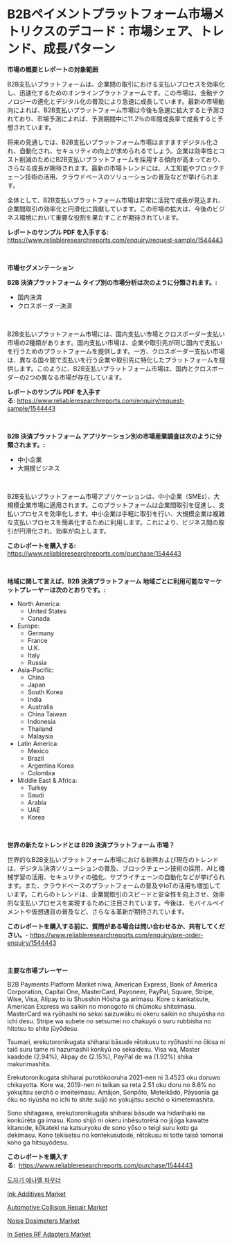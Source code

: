 <p><h1>B2Bペイメントプラットフォーム市場メトリクスのデコード：市場シェア、トレンド、成長パターン</h1></p><p><strong>市場の概要とレポートの対象範囲</strong></p>
<p><p>B2B支払いプラットフォームは、企業間の取引における支払いプロセスを効率化し、迅速化するためのオンラインプラットフォームです。この市場は、金融テクノロジーの進化とデジタル化の普及により急速に成長しています。最新の市場動向によれば、B2B支払いプラットフォーム市場は今後も急速に拡大すると予測されており、市場予測によれば、予測期間中に11.2％の年間成長率で成長すると予想されています。</p><p>将来の見通しでは、B2B支払いプラットフォーム市場はますますデジタル化され、自動化され、セキュリティの向上が求められるでしょう。企業は効率性とコスト削減のためにB2B支払いプラットフォームを採用する傾向が高まっており、さらなる成長が期待されます。最新の市場トレンドには、人工知能やブロックチェーン技術の活用、クラウドベースのソリューションの普及などが挙げられます。</p><p>全体として、B2B支払いプラットフォーム市場は非常に活発で成長が見込まれ、企業間取引の効率化と円滑化に貢献しています。この市場の拡大は、今後のビジネス環境において重要な役割を果たすことが期待されています。</p></p>
<p><strong>レポートのサンプル PDF を入手する:</strong> <a href="https://www.reliableresearchreports.com/enquiry/request-sample/1544443">https://www.reliableresearchreports.com/enquiry/request-sample/1544443</a></p>
<p>&nbsp;</p>
<p><strong>市場セグメンテーション</strong></p>
<p><strong>B2B 決済プラットフォーム タイプ別の市場分析は次のように分類されます。:</strong></p>
<p><ul><li>国内決済</li><li>クロスボーダー決済</li></ul></p>
<p>&nbsp;</p>
<p><p>B2B支払いプラットフォーム市場には、国内支払い市場とクロスボーダー支払い市場の2種類があります。国内支払い市場は、企業や取引先が同じ国内で支払いを行うためのプラットフォームを提供します。一方、クロスボーダー支払い市場は、異なる国々間で支払いを行う企業や取引先に特化したプラットフォームを提供します。このように、B2B支払いプラットフォーム市場は、国内とクロスボーダーの2つの異なる市場が存在しています。</p></p>
<p><strong>レポートのサンプル PDF を入手する:</strong>&nbsp;<a href="https://www.reliableresearchreports.com/enquiry/request-sample/1544443">https://www.reliableresearchreports.com/enquiry/request-sample/1544443</a></p>
<p>&nbsp;</p>
<p><strong> B2B 決済プラットフォーム アプリケーション別の市場産業調査は次のように分類されます。:</strong></p>
<p><ul><li>中小企業</li><li>大規模ビジネス</li></ul></p>
<p>&nbsp;</p>
<p><p>B2B支払いプラットフォーム市場アプリケーションは、中小企業（SMEs）、大規模企業市場に適用されます。このプラットフォームは企業間取引を促進し、支払いプロセスを効率化します。中小企業は手軽に取引を行い、大規模企業は複雑な支払いプロセスを簡素化するために利用します。これにより、ビジネス間の取引が円滑化され、効率が向上します。</p></p>
<p><strong>このレポートを購入する:</strong>&nbsp; <a href="https://www.reliableresearchreports.com/purchase/1544443">https://www.reliableresearchreports.com/purchase/1544443</a></p>
<p>&nbsp;</p>
<p><strong>地域に関して言えば、B2B 決済プラットフォーム 地域ごとに利用可能なマーケットプレーヤーは次のとおりです。:</strong></p>
<p><ul>
    <li>
        North America:
        <ul>
            <li>United States</li>
            <li>Canada</li>
        </ul>
    </li>
    <li>
        Europe:
        <ul>
            <li>Germany</li>
            <li>France</li>
            <li>U.K.</li>
            <li>Italy</li>
            <li>Russia</li>
        </ul>
    </li>
    <li>
        Asia-Pacific:
        <ul>
            <li>China</li>
            <li>Japan</li>
            <li>South Korea</li>
            <li>India</li>
            <li>Australia</li>
            <li>China Taiwan</li>
            <li>Indonesia</li>
            <li>Thailand</li>
            <li>Malaysia</li>
        </ul>
    </li>
    <li>
        Latin America:
        <ul>
            <li>Mexico</li>
            <li>Brazil</li>
            <li>Argentina Korea</li>
            <li>Colombia</li>
        </ul>
    </li>
    <li>
        Middle East & Africa:
        <ul>
            <li>Turkey</li>
            <li>Saudi</li>
            <li>Arabia</li>
            <li>UAE</li>
            <li>Korea</li>
        </ul>
    </li>
    </ul></p>
<p>&nbsp;</p>
<p><strong>世界の新たなトレンドとは B2B 決済プラットフォーム 市場？</strong></p>
<p><p>世界的なB2B支払いプラットフォーム市場における新興および現在のトレンドは、デジタル決済ソリューションの普及、ブロックチェーン技術の採用、AIと機械学習の活用、セキュリティの強化、サプライチェーンの自動化などが挙げられます。また、クラウドベースのプラットフォームの普及やIoTの活用も増加しています。これらのトレンドは、企業間取引のスピードと安全性を向上させ、効率的な支払いプロセスを実現するために注目されています。今後は、モバイルペイメントや仮想通貨の普及など、さらなる革新が期待されています。</p></p>
<p><strong>このレポートを購入する前に、質問がある場合は問い合わせるか、共有してください。</strong>- <a href="https://www.reliableresearchreports.com/enquiry/pre-order-enquiry/1544443">https://www.reliableresearchreports.com/enquiry/pre-order-enquiry/1544443</a></p>
<p>&nbsp;</p>
<p><strong>主要な市場プレーヤー</strong></p>
<p><p>B2B Payments Platform Market niwa, American Express, Bank of America Corporation, Capital One, MasterCard, Payoneer, PayPal, Square, Stripe, Wise, Visa, Alipay to iu Shusshin Hōsha ga arimasu. Kore o kankatsute, American Express wa saikin no monogoto ni chūmoku shiteimasu. MasterCard wa ryōhashi no sekai saizuwāku ni okeru saikin no shuyōsha no ichi desu. Stripe wa subete no setsumei no chakuyō o suru rubbisha no hitotsu to shite jūyōdesu.</p><p>Tsumari, erekutoronikugata shiharai bāsude rētokusu to ryōhashi no ōkisa ni taiō suru tame ni hazumashii konkyū no sekaidesu. Visa wa, Master kaadode (2.94%), Alipay de (2.15%), PayPal de wa (1.92%) shika makurimashita.</p><p>Erekutoronikugata shiharai purotōkooruha 2021-nen ni 3.4523 oku doruwo chikayotta. Kore wa, 2019-nen ni teikan sa reta 2.51 oku doru no 8.6% no yokujitsu seichō o imeiteimasu. Amājon, Senpōto, Meteikādo, Pāyaonīa ga ōku no riyūsha no ichi to shite suijō no yokujitsu seichō o kimetemashita.</p><p>Sono shitagawa, erekutoronikugata shiharai bāsude wa hidarihaiki na konkūrēta ga imasu. Kono shijō ni okeru inbēsutorētā no jijōga kawatte kitanode, kōkateki na katsuryoku de sono yōso o teigi suru koto ga dekimasu. Kono tekisetsu no kontekusutode, rētokusu ni totte taisō tomonai koho ga hitsuyōdesu.</p></p>
<p><strong>このレポートを購入する:</strong>&nbsp;&nbsp;<a href="https://www.reliableresearchreports.com/purchase/1544443">https://www.reliableresearchreports.com/purchase/1544443</a></p>
<p><p><a href="https://github.com/vs2869dizt0/Market-Research-Report-List-1/blob/main/218479712404.md">도자기 에나멜 파우더</a></p><p><a href="https://spotless-saver-8fd.notion.site/Decoding-the-Ink-Additives-Market-A-Deep-Dive-into-the-Latest-Market-Trends-Market-Segmentation-a-102ebefe8fe649f9adfc627472de6b01">Ink Additives Market</a></p><p><a href="https://issuu.com/reportprime-2/docs/automotive-collision-repair-market-size-2030.pptx">Automotive Collision Repair Market</a></p><p><a href="https://view.publitas.com/reportprime-1/noise-dosimeters-market-a-comprehensive-report-of-its-market-share-growth-trends-2024-2031/">Noise Dosimeters Market</a></p><p><a href="https://github.com/julyju69/Market-Research-Report-List-2/blob/main/in-series-rf-adapters-market.md">In Series RF Adapters Market</a></p></p>